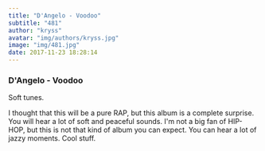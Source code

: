 ```yaml
---
title: "D'Angelo - Voodoo"
subtitle: "481"
author: "kryss"
avatar: "img/authors/kryss.jpg"
image: "img/481.jpg"
date: 2017-11-23 18:28:14
---
```


### D'Angelo - Voodoo
Soft tunes.

I thought that this will be a pure RAP, but this album is a complete surprise. You will hear a lot of soft and peaceful sounds. I'm not a big fan of HIP-HOP, but this is not that kind of album you can expect. You can hear a lot of jazzy moments. Cool stuff.
